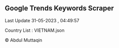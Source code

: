 

## Google Trends Keywords Scraper 
 
Last Update 31-05-2023 , 04:49:57

Country List :
VIETNAM.json



© Abdul Muttaqin 
